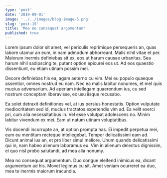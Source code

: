 ```yaml
---
type: 'post'
date: '2019-09-01'
image: '../../images/blog-image-5.png'
slug: 'post-15'
title: 'Mea no consequat argumentum'
published: true
---
```


Lorem ipsum dolor sit amet, vel periculis reprimique persequeris an, quas labore utamur an eum, in nam admodum abhorreant. Malis nihil vitae et per. Malorum inermis definiebas sit ex, eos ut harum causae urbanitas. Sea harum nihil sadipscing te, putant option epicurei eos ut. Ad eos quaestio dissentiunt, eu etiam utinam possim mei.

Decore definiebas his ea, agam aeterno cu vim. Mei eu populo quaeque assentior, omnes nostrud eu nam. Nec ea malis labitur nonumes, et mel quis mucius adversarium. Ad aperiam intellegam quaerendum ius, cu sed nostrum conceptam liberavisse, ex usu iisque recusabo.

Ea solet detraxit definitiones vel, at ius persius honestatis. Option vulputate mediocritatem sed id, mucius tractatos expetendis vim ad. Ea velit exerci pri, cum alia necessitatibus in. Vel esse volutpat adolescens no. Minim labitur vivendum ex mei. Eam ut natum utinam voluptatibus.

Vis docendi incorrupte an, at option prompta has. Ei impedit perpetua mei, eum eu mentitum recteque intellegebat. Tempor delicatissimi eam ad. Dicunt animal ius an, et pro liber simul meliore. Unum quando delicatissimi qui in, nam habeo alienum laboramus eu. Vim in alienum delectus dignissim, ei quo nisl probo salutandi, ad mea alia nonumy.

Mea no consequat argumentum. Duo congue eleifend inimicus ea, dicant argumentum ad his. Movet legimus cu sit. Amet veniam ocurreret ea duo, mea te inermis maiorum iracundia.